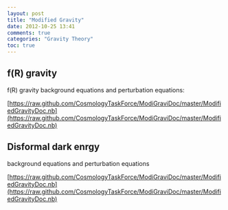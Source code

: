 ```yaml
---
layout: post
title: "Modified Gravity"
date: 2012-10-25 13:41
comments: true
categories: "Gravity Theory"
toc: true
---
```


## f(R) gravity

f(R) gravity background equations and perturbation equations:

[https://raw.github.com/CosmologyTaskForce/ModiGraviDoc/master/ModifiedGravityDoc.nb](https://raw.github.com/CosmologyTaskForce/ModiGraviDoc/master/ModifiedGravityDoc.nb)


## Disformal dark enrgy

background equations and perturbation equations

[https://raw.github.com/CosmologyTaskForce/ModiGraviDoc/master/ModifiedGravityDoc.nb](https://raw.github.com/CosmologyTaskForce/ModiGraviDoc/master/ModifiedGravityDoc.nb)

